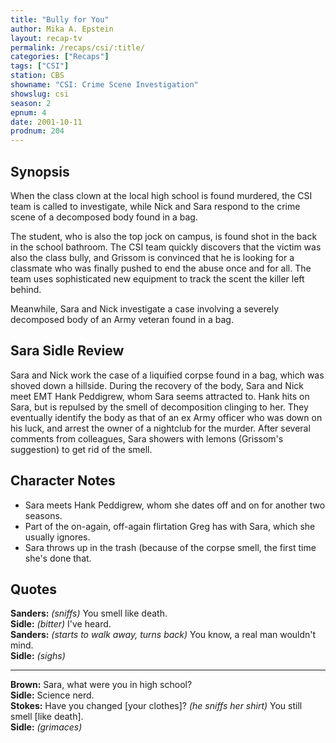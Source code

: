 ```yaml
---
title: "Bully for You"
author: Mika A. Epstein
layout: recap-tv
permalink: /recaps/csi/:title/
categories: ["Recaps"]
tags: ["CSI"]
station: CBS
showname: "CSI: Crime Scene Investigation"
showslug: csi
season: 2
epnum: 4
date: 2001-10-11
prodnum: 204  
---
```


## Synopsis

When the class clown at the local high school is found murdered, the CSI team is called to investigate, while Nick and Sara respond to the crime scene of a decomposed body found in a bag.

The student, who is also the top jock on campus, is found shot in the back in the school bathroom. The CSI team quickly discovers that the victim was also the class bully, and Grissom is convinced that he is looking for a classmate who was finally pushed to end the abuse once and for all. The team uses sophisticated new equipment to track the scent the killer left behind.

Meanwhile, Sara and Nick investigate a case involving a severely decomposed body of an Army veteran found in a bag.

## Sara Sidle Review

Sara and Nick work the case of a liquified corpse found in a bag, which was shoved down a hillside. During the recovery of the body, Sara and Nick meet EMT Hank Peddigrew, whom Sara seems attracted to. Hank hits on Sara, but is repulsed by the smell of decomposition clinging to her. They eventually identify the body as that of an ex Army officer who was down on his luck, and arrest the owner of a nightclub for the murder. After several comments from colleagues, Sara showers with lemons (Grissom's suggestion) to get rid of the smell.

## Character Notes

* Sara meets Hank Peddigrew, whom she dates off and on for another two seasons.  
* Part of the on-again, off-again flirtation Greg has with Sara, which she usually ignores.  
* Sara throws up in the trash (because of the corpse smell, the first time she's done that.

## Quotes

**Sanders:** _(sniffs)_ You smell like death.  
**Sidle:** _(bitter)_ I've heard.  
**Sanders:** _(starts to walk away, turns back)_ You know, a real man wouldn't mind.  
**Sidle:** _(sighs)_  

- - -

**Brown:** Sara, what were you in high school?  
**Sidle:** Science nerd.  
**Stokes:** Have you changed [your clothes]? _(he sniffs her shirt)_ You still smell [like death].  
**Sidle:** _(grimaces)_

